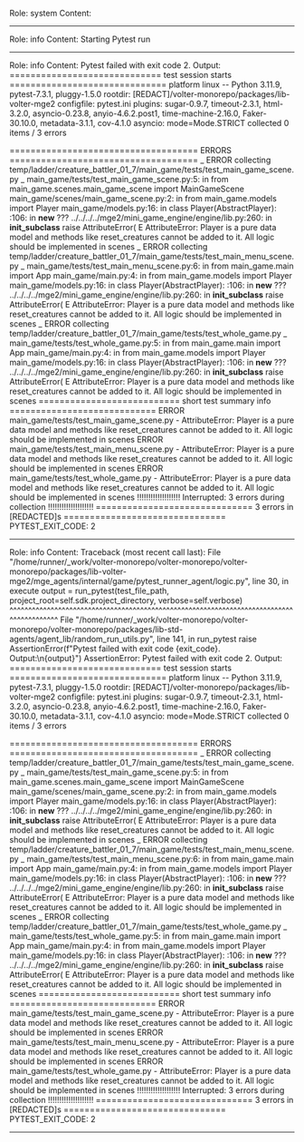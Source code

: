 Role: system
Content: 
__________________
Role: info
Content: Starting Pytest run
__________________
Role: info
Content: Pytest failed with exit code 2. Output:
============================= test session starts ==============================
platform linux -- Python 3.11.9, pytest-7.3.1, pluggy-1.5.0
rootdir: [REDACT]/volter-monorepo/packages/lib-volter-mge2
configfile: pytest.ini
plugins: sugar-0.9.7, timeout-2.3.1, html-3.2.0, asyncio-0.23.8, anyio-4.6.2.post1, time-machine-2.16.0, Faker-30.10.0, metadata-3.1.1, cov-4.1.0
asyncio: mode=Mode.STRICT
collected 0 items / 3 errors

==================================== ERRORS ====================================
_ ERROR collecting temp/ladder/creature_battler_01_7/main_game/tests/test_main_game_scene.py _
main_game/tests/test_main_game_scene.py:5: in <module>
    from main_game.scenes.main_game_scene import MainGameScene
main_game/scenes/main_game_scene.py:2: in <module>
    from main_game.models import Player
main_game/models.py:16: in <module>
    class Player(AbstractPlayer):
<frozen abc>:106: in __new__
    ???
../../../../mge2/mini_game_engine/engine/lib.py:260: in __init_subclass__
    raise AttributeError(
E   AttributeError: Player is a pure data model and methods like reset_creatures cannot be added to it. All logic should be implemented in scenes
_ ERROR collecting temp/ladder/creature_battler_01_7/main_game/tests/test_main_menu_scene.py _
main_game/tests/test_main_menu_scene.py:6: in <module>
    from main_game.main import App
main_game/main.py:4: in <module>
    from main_game.models import Player
main_game/models.py:16: in <module>
    class Player(AbstractPlayer):
<frozen abc>:106: in __new__
    ???
../../../../mge2/mini_game_engine/engine/lib.py:260: in __init_subclass__
    raise AttributeError(
E   AttributeError: Player is a pure data model and methods like reset_creatures cannot be added to it. All logic should be implemented in scenes
_ ERROR collecting temp/ladder/creature_battler_01_7/main_game/tests/test_whole_game.py _
main_game/tests/test_whole_game.py:5: in <module>
    from main_game.main import App
main_game/main.py:4: in <module>
    from main_game.models import Player
main_game/models.py:16: in <module>
    class Player(AbstractPlayer):
<frozen abc>:106: in __new__
    ???
../../../../mge2/mini_game_engine/engine/lib.py:260: in __init_subclass__
    raise AttributeError(
E   AttributeError: Player is a pure data model and methods like reset_creatures cannot be added to it. All logic should be implemented in scenes
=========================== short test summary info ============================
ERROR main_game/tests/test_main_game_scene.py - AttributeError: Player is a pure data model and methods like reset_creatures cannot be added to it. All logic should be implemented in scenes
ERROR main_game/tests/test_main_menu_scene.py - AttributeError: Player is a pure data model and methods like reset_creatures cannot be added to it. All logic should be implemented in scenes
ERROR main_game/tests/test_whole_game.py - AttributeError: Player is a pure data model and methods like reset_creatures cannot be added to it. All logic should be implemented in scenes
!!!!!!!!!!!!!!!!!!! Interrupted: 3 errors during collection !!!!!!!!!!!!!!!!!!!!
============================== 3 errors in [REDACTED]s ===============================
PYTEST_EXIT_CODE: 2

__________________
Role: info
Content: Traceback (most recent call last):
  File "/home/runner/_work/volter-monorepo/volter-monorepo/volter-monorepo/packages/lib-volter-mge2/mge_agents/internal/game/pytest_runner_agent/logic.py", line 30, in execute
    output = run_pytest(test_file_path, project_root=self.sdk.project_directory, verbose=self.verbose)
             ^^^^^^^^^^^^^^^^^^^^^^^^^^^^^^^^^^^^^^^^^^^^^^^^^^^^^^^^^^^^^^^^^^^^^^^^^^^^^^^^^^^^^^^^^
  File "/home/runner/_work/volter-monorepo/volter-monorepo/volter-monorepo/packages/lib-std-agents/agent_lib/random_run_utils.py", line 141, in run_pytest
    raise AssertionError(f"Pytest failed with exit code {exit_code}. Output:\n{output}")
AssertionError: Pytest failed with exit code 2. Output:
============================= test session starts ==============================
platform linux -- Python 3.11.9, pytest-7.3.1, pluggy-1.5.0
rootdir: [REDACT]/volter-monorepo/packages/lib-volter-mge2
configfile: pytest.ini
plugins: sugar-0.9.7, timeout-2.3.1, html-3.2.0, asyncio-0.23.8, anyio-4.6.2.post1, time-machine-2.16.0, Faker-30.10.0, metadata-3.1.1, cov-4.1.0
asyncio: mode=Mode.STRICT
collected 0 items / 3 errors

==================================== ERRORS ====================================
_ ERROR collecting temp/ladder/creature_battler_01_7/main_game/tests/test_main_game_scene.py _
main_game/tests/test_main_game_scene.py:5: in <module>
    from main_game.scenes.main_game_scene import MainGameScene
main_game/scenes/main_game_scene.py:2: in <module>
    from main_game.models import Player
main_game/models.py:16: in <module>
    class Player(AbstractPlayer):
<frozen abc>:106: in __new__
    ???
../../../../mge2/mini_game_engine/engine/lib.py:260: in __init_subclass__
    raise AttributeError(
E   AttributeError: Player is a pure data model and methods like reset_creatures cannot be added to it. All logic should be implemented in scenes
_ ERROR collecting temp/ladder/creature_battler_01_7/main_game/tests/test_main_menu_scene.py _
main_game/tests/test_main_menu_scene.py:6: in <module>
    from main_game.main import App
main_game/main.py:4: in <module>
    from main_game.models import Player
main_game/models.py:16: in <module>
    class Player(AbstractPlayer):
<frozen abc>:106: in __new__
    ???
../../../../mge2/mini_game_engine/engine/lib.py:260: in __init_subclass__
    raise AttributeError(
E   AttributeError: Player is a pure data model and methods like reset_creatures cannot be added to it. All logic should be implemented in scenes
_ ERROR collecting temp/ladder/creature_battler_01_7/main_game/tests/test_whole_game.py _
main_game/tests/test_whole_game.py:5: in <module>
    from main_game.main import App
main_game/main.py:4: in <module>
    from main_game.models import Player
main_game/models.py:16: in <module>
    class Player(AbstractPlayer):
<frozen abc>:106: in __new__
    ???
../../../../mge2/mini_game_engine/engine/lib.py:260: in __init_subclass__
    raise AttributeError(
E   AttributeError: Player is a pure data model and methods like reset_creatures cannot be added to it. All logic should be implemented in scenes
=========================== short test summary info ============================
ERROR main_game/tests/test_main_game_scene.py - AttributeError: Player is a pure data model and methods like reset_creatures cannot be added to it. All logic should be implemented in scenes
ERROR main_game/tests/test_main_menu_scene.py - AttributeError: Player is a pure data model and methods like reset_creatures cannot be added to it. All logic should be implemented in scenes
ERROR main_game/tests/test_whole_game.py - AttributeError: Player is a pure data model and methods like reset_creatures cannot be added to it. All logic should be implemented in scenes
!!!!!!!!!!!!!!!!!!! Interrupted: 3 errors during collection !!!!!!!!!!!!!!!!!!!!
============================== 3 errors in [REDACTED]s ===============================
PYTEST_EXIT_CODE: 2


__________________
